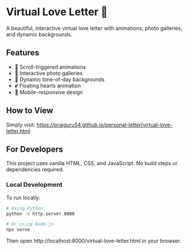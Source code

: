 # Virtual Love Letter 💌

A beautiful, interactive virtual love letter with animations, photo galleries, and dynamic backgrounds.

## Features

- 💫 Scroll-triggered animations
- 📸 Interactive photo galleries
- 🌅 Dynamic time-of-day backgrounds
- 💕 Floating hearts animation
- 📱 Mobile-responsive design

## How to View

Simply visit: https://prajguru54.github.io/personal-letter/virtual-love-letter.html

## For Developers

This project uses vanilla HTML, CSS, and JavaScript. No build steps or dependencies required.

### Local Development

To run locally:

```bash
# Using Python
python -m http.server 8000

# Or using Node.js
npx serve
```

Then open http://localhost:8000/virtual-love-letter.html in your browser.
